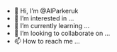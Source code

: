 - 👋 Hi, I’m @AlParkeruk
- 👀 I’m interested in ...
- 🌱 I’m currently learning ...
- 💞️ I’m looking to collaborate on ...
- 📫 How to reach me ...

<!---
AlParkeruk/AlParkeruk is a ✨ special ✨ repository because its `README.md` (this file) appears on your GitHub profile.
You can click the Preview link to take a look at your changes.
--->
